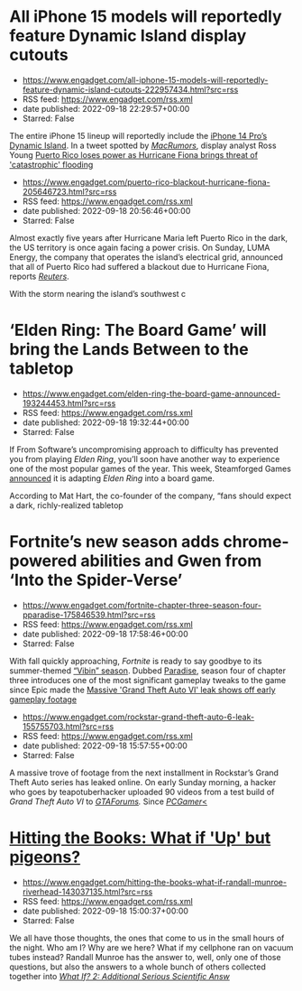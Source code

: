 # All iPhone 15 models will reportedly feature Dynamic Island display cutouts
 - https://www.engadget.com/all-iphone-15-models-will-reportedly-feature-dynamic-island-cutouts-222957434.html?src=rss
 - RSS feed: https://www.engadget.com/rss.xml
 - date published: 2022-09-18 22:29:57+00:00
 - Starred: False

<p>The entire iPhone 15 lineup will reportedly include the <a href="https://www.engadget.com/apple-iphone-14-pro-max-review-dynamic-island-useful-always-on-display-battery-life-camera-test-sample-pictures-130020449.html"><ins>iPhone 14 Pro’s Dynamic Island</ins></a>. In a tweet spotted by <a href="https://www.macrumors.com/2022/09/18/dynamic-island-all-iphone-15-models-rumor/"><em><ins>MacRumors</ins></em></a>, display analyst Ross Young <a href="https://twitter.com/DSCCRoss/status/1571494237153

# Puerto Rico loses power as Hurricane Fiona brings threat of 'catastrophic' flooding
 - https://www.engadget.com/puerto-rico-blackout-hurricane-fiona-205646723.html?src=rss
 - RSS feed: https://www.engadget.com/rss.xml
 - date published: 2022-09-18 20:56:46+00:00
 - Starred: False

<p>Almost exactly five years after Hurricane Maria left Puerto Rico in the dark, the US territory is once again facing a power crisis. On Sunday, LUMA Energy, the company that operates the island’s electrical grid, announced that all of Puerto Rico had suffered a blackout due to Hurricane Fiona, reports <a href="https://www.reuters.com/world/us/hurricane-fiona-barrels-toward-puerto-rico-with-heavy-winds-rain-2022-09-18/"><em>Reuters</em></a>.</p><p>With the storm nearing the island’s southwest c

# ‘Elden Ring: The Board Game’ will bring the Lands Between to the tabletop
 - https://www.engadget.com/elden-ring-the-board-game-announced-193244453.html?src=rss
 - RSS feed: https://www.engadget.com/rss.xml
 - date published: 2022-09-18 19:32:44+00:00
 - Starred: False

<p>If From Software’s uncompromising approach to difficulty has prevented you from playing <em>Elden Ring</em>, you’ll soon have another way to experience one of the most popular games of the year. This week, Steamforged Games <a href="https://steamforged.com/blogs/brands/elden-ring-board-game-announced">announced</a><em>&nbsp;</em>it is adapting <em>Elden Ring</em> into a board game.</p><p>According to Mat Hart, the co-founder of the company, “fans should expect a dark, richly-realized tabletop

# Fortnite’s new season adds chrome-powered abilities and Gwen from ‘Into the Spider-Verse’
 - https://www.engadget.com/fortnite-chapter-three-season-four-pparadise-175846539.html?src=rss
 - RSS feed: https://www.engadget.com/rss.xml
 - date published: 2022-09-18 17:58:46+00:00
 - Starred: False

<p>With fall quickly approaching, <em>Fortnite</em> is ready to say goodbye to its summer-themed <a href="https://www.engadget.com/fortnite-chapter-three-season-three-announced-154159567.html">“Vibin” season</a>. Dubbed <a href="https://www.epicgames.com/fortnite/en-US/news/whats-new-in-fortnite-battle-royale-chapter-3-season-4-paradise">Paradise</a>, season four of chapter three introduces one of the most significant gameplay tweaks to the game since Epic made the <a href="https://www.engadget.

# Massive 'Grand Theft Auto VI' leak shows off early gameplay footage
 - https://www.engadget.com/rockstar-grand-theft-auto-6-leak-155755703.html?src=rss
 - RSS feed: https://www.engadget.com/rss.xml
 - date published: 2022-09-18 15:57:55+00:00
 - Starred: False

<p>A massive trove of footage from the next installment in Rockstar’s Grand Theft Auto series has leaked online. On early Sunday morning, a hacker who goes by teapotuberhacker uploaded 90 videos from a test build of <em>Grand Theft Auto VI </em>to <a href="https://gtaforums.com/topic/985481-gta-6-americas-leak-90-mp4-footagevideos/#comments"><em><ins>GTAForums</ins></em></a><em>.</em> Since <a href="https://www.pcgamer.com/heres-another-alleged-gta-6-leak-this-time-with-video/"><em>PCGamer</em><

# Hitting the Books: What if 'Up' but pigeons?
 - https://www.engadget.com/hitting-the-books-what-if-randall-munroe-riverhead-143037135.html?src=rss
 - RSS feed: https://www.engadget.com/rss.xml
 - date published: 2022-09-18 15:00:37+00:00
 - Starred: False

<p>We all have those thoughts, the ones that come to us in the small hours of the night. Who am I? Why are we here? What if my cellphone ran on vacuum tubes instead? Randall Munroe has the answer to, well, only one of those questions, but also the answers to a whole bunch of others collected together into <a href="https://www.amazon.com/gp/product/0525537112/ref=as_li_ss_tl?ie=UTF8&amp;linkCode=ll1&amp;tag=productpost2022-20&amp;language=en_USa"><em>What If? 2: Additional Serious Scientific Answ
